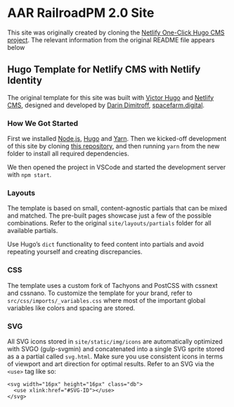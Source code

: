 # AAR RailroadPM 2.0 Site

This site was originally created by cloning the [Netlify One-Click Hugo CMS project](https://github.com/netlify-templates/one-click-hugo-cms). The relevant information from the original README file appears below

## Hugo Template for Netlify CMS with Netlify Identity

The original template for this site was built with [Victor Hugo](https://github.com/netlify/victor-hugo) and [Netlify CMS](https://github.com/netlify/netlify-cms), designed and developed by [Darin Dimitroff](http://www.darindimitroff.com/), [spacefarm.digital](https://www.spacefarm.digital).

### How We Got Started

First we installed [Node.js](https://nodejs.org/en/download/), [Hugo](https://gohugo.io/getting-started/installing/) and [Yarn](https://yarnpkg.com/lang/en/docs/install/). Then we kicked-off development of this site by cloning [this repository](https://github.com/netlify-templates/one-click-hugo-cms), and then running `yarn` from the new folder to install all required dependencies.

We then opened the project in VSCode and started the development server with `npm start`.

### Layouts

The template is based on small, content-agnostic partials that can be mixed and matched. The pre-built pages showcase just a few of the possible combinations. Refer to the original `site/layouts/partials` folder for all available partials.

Use Hugo’s `dict` functionality to feed content into partials and avoid repeating yourself and creating discrepancies.

### CSS

The template uses a custom fork of Tachyons and PostCSS with cssnext and cssnano. To customize the template for your brand, refer to `src/css/imports/_variables.css` where most of the important global variables like colors and spacing are stored.

### SVG

All SVG icons stored in `site/static/img/icons` are automatically optimized with SVGO (gulp-svgmin) and concatenated into a single SVG sprite stored as a a partial called `svg.html`. Make sure you use consistent icons in terms of viewport and art direction for optimal results. Refer to an SVG via the `<use>` tag like so:

```
<svg width="16px" height="16px" class="db">
  <use xlink:href="#SVG-ID"></use>
</svg>
```

